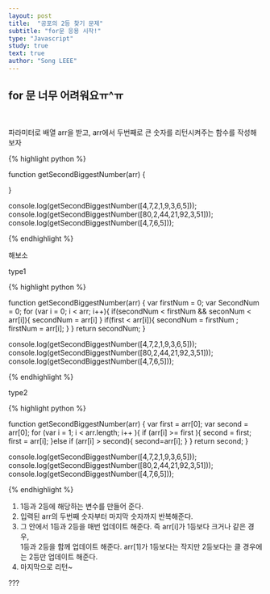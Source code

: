 ```yaml
---
layout: post
title:  "공포의 2등 찾기 문제"
subtitle: "for문 응용 시작!"
type: "Javascript"
study: true
text: true
author: "Song LEEE"
---
```


## for 문 너무 어려워요ㅠ^ㅠ

<br>

<p class="txt_point02">파라미터로 배열 arr을 받고, arr에서 두번째로 큰 숫자를 리턴시켜주는 함수를 작성해보자</p>

{% highlight python %}

function getSecondBiggestNumber(arr) {

}

console.log(getSecondBiggestNumber([4,7,2,1,9,3,6,5]));
console.log(getSecondBiggestNumber([80,2,44,21,92,3,51]));
console.log(getSecondBiggestNumber([4,7,6,5]));

{% endhighlight %}

<p>해보소</p>

<p class="txt_point02">type1</p>

{% highlight python %}

function getSecondBiggestNumber(arr) {
  var firstNum = 0;
  var SecondNum = 0;
  for (var i = 0; i < arr; i++){
    if(secondNum < firstNum && seconNum < arr[i]){
      secondNum = arr[i]
    }
    if(first < arr[i]){
      secondNum = firstNum ;
      firstNum = arr[i];
    }
  }
  return secondNum;
}

console.log(getSecondBiggestNumber([4,7,2,1,9,3,6,5]));
console.log(getSecondBiggestNumber([80,2,44,21,92,3,51]));
console.log(getSecondBiggestNumber([4,7,6,5]));

{% endhighlight %}

<p class="txt_point02">type2</p>

{% highlight python %}

function getSecondBiggestNumber(arr) {
  var first = arr[0];
  var second = arr[0];
  for (var i = 1; i < arr.length; i++ ){
    if (arr[i] >= first ){
      second = first;
      first = arr[i];
    }else if (arr[i] > second){
      second=arr[i];
    }
  }
  return second;
}

console.log(getSecondBiggestNumber([4,7,2,1,9,3,6,5]));
console.log(getSecondBiggestNumber([80,2,44,21,92,3,51]));
console.log(getSecondBiggestNumber([4,7,6,5]));

{% endhighlight %}

1. 1등과 2등에 해당하는 변수를 만들어 준다.
2. 입력된 arr의 두번째 숫자부터 마지막 숫자까지 반복해준다.
3. 그 안에서 1등과 2등을 매번 업데이트 해준다. 즉 arr[i]가 1등보다 크거나 같은 경우,<br>
1등과 2등을 함께 업데이트 해준다. arr[1]가 1등보다는 작지만 2등보다는 클 경우에는 2등만 업데이트 해준다.
4. 마지막으로 리턴~

<p class="txt_point">???</p>





